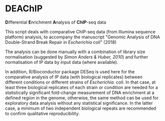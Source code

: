 # DEAChIP

**D**ifferential **E**nrichment **A**nalysis of **ChIP**-seq data

This script deals with comparative ChIP-seq data (from Illumina sequence platform) analysis, to accompany the manuscript "Genomic Analysis of DNA Double-Strand Break Repair in *Escherichia coli*" (2018)

The analysis can be done manually with a combination of library size normalisation (suggested by *Simon Anders & Huber, 2010*) and further normalisation of IP data by input data (where available).

In addition, R/Bioconductor package DESeq is used here for the comparative analysis of IP data (with biological replicates) between different conditions or different strains of *Escherichia. coli*. In that case, at least three biological replicates of each strain or condition are needed for a statistically significant fold-change measurement of DNA enrichment at a defined region in the genome, otherwise, the same method can be used for exploratory data analysis without any statistical significance. In the latter case, a minimum of two independent biological repeats are recommended to confirm qualitative reproducibility.

